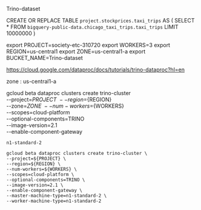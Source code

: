 Trino-dataset


CREATE OR REPLACE TABLE `project.stockprices.taxi_trips` AS 
(
  SELECT * FROM `bigquery-public-data.chicago_taxi_trips.taxi_trips` LIMIT 10000000
)

export PROJECT=society-etc-310720
export WORKERS=3
export REGION=us-central1
export ZONE=us-central1-a
export BUCKET_NAME=Trino-dataset


https://cloud.google.com/dataproc/docs/tutorials/trino-dataproc?hl=en

zone : us-central1-a

gcloud beta dataproc clusters create trino-cluster \
    --project=${PROJECT} \
    --region=${REGION} \
    --zone=${ZONE} \
    --num-workers=${WORKERS} \
    --scopes=cloud-platform \
    --optional-components=TRINO \
    --image-version=2.1  \
    --enable-component-gateway


    n1-standard-2

    gcloud beta dataproc clusters create trino-cluster \
    --project=${PROJECT} \
    --region=${REGION} \
    --num-workers=${WORKERS} \
    --scopes=cloud-platform \
    --optional-components=TRINO \
    --image-version=2.1 \
    --enable-component-gateway \
    --master-machine-type=n1-standard-2 \
    --worker-machine-type=n1-standard-2
